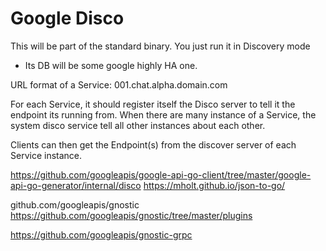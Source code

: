 # Google Disco

This will be part of the standard binary. You just run it in Discovery mode
- Its DB will be some google highly HA one.



URL format of a Service: 001.chat.alpha.domain.com

For each Service, it should register itself the Disco server to tell it the endpoint its running from.
When there are many instance of a Service, the system disco service tell all other instances about each other.

Clients can then get the Endpoint(s) from the discover server of each Service instance.


https://github.com/googleapis/google-api-go-client/tree/master/google-api-go-generator/internal/disco
https://mholt.github.io/json-to-go/

github.com/googleapis/gnostic
https://github.com/googleapis/gnostic/tree/master/plugins

https://github.com/googleapis/gnostic-grpc